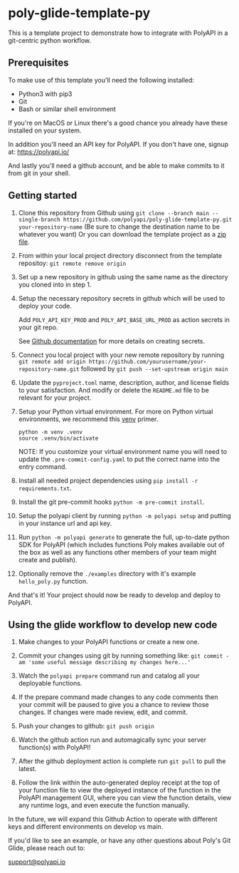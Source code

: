 # poly-glide-template-py

This is a template project to demonstrate how to integrate with PolyAPI in a git-centric python workflow.

## Prerequisites

To make use of this template you'll need the following installed:

* Python3 with pip3
* Git
* Bash or similar shell environment

If you're on MacOS or Linux there's a good chance you already have these installed on your system.

In addition you'll need an API key for PolyAPI. If you don't have one, signup at: https://polyapi.io/

And lastly you'll need a github account, and be able to make commits to it from git in your shell.

## Getting started

1. Clone this repository from Github using `git clone --branch main --single-branch https://github.com/polyapi/poly-glide-template-py.git your-repository-name` (Be sure to change the destination name to be whatever you want) Or you can download the template project as a [zip file](https://github.com/polyapi/poly-glide-template-py/archive/refs/heads/main.zip).

2. From within your local project directory disconnect from the template repositoy: `git remote remove origin`

3. Set up a new repository in github using the same name as the directory you cloned into in step 1.

4. Setup the necessary repository secrets in github which will be used to deploy your code.
   
   Add `POLY_API_KEY_PROD` and `POLY_API_BASE_URL_PROD` as action secrets in your git repo.
   
   See [Github documentation](https://docs.github.com/en/actions/security-for-github-actions/security-guides/using-secrets-in-github-actions#creating-secrets-for-a-repository) for more details on creating secrets.

5. Connect you local project with your new remote repository by running `git remote add origin https://github.com/yourusername/your-repository-name.git` followed by `git push --set-upstream origin main`

6. Update the `pyproject.toml` name, description, author, and license fields to your satisfaction. And modify or delete the `README.md` file to be relevant for your project.

7. Setup your Python virtual environment. For more on Python virtual environments, we recommend this [venv](https://realpython.com/python-virtual-environments-a-primer/) primer.
   ```
   python -m venv .venv
   source .venv/bin/activate
   ```
   NOTE: If you customize your virtual environment name you will need to update the `.pre-commit-config.yaml` to put the correct name into the entry command.

8. Install all needed project dependencies using `pip install -r requirements.txt`.

9. Install the git pre-commit hooks `python -m pre-commit install`.

10. Setup the polyapi client by running `python -m polyapi setup` and putting in your instance url and api key.

11. Run `python -m polyapi generate` to generate the full, up-to-date python SDK for PolyAPI (which includes functions Poly makes available out of the box as well as any functions other members of your team might create and publish).

12. Optionally remove the `./examples` directory with it's example `hello_poly.py` function.

And that's it! Your project should now be ready to develop and deploy to PolyAPI.

## Using the glide workflow to develop new code

1. Make changes to your PolyAPI functions or create a new one.

2. Commit your changes using git by running something like: `git commit -am 'some useful message describing my changes here...'`

3. Watch the `polyapi prepare` command run and catalog all your deployable functions.

4. If the prepare command made changes to any code comments then your commit will be paused to give you a chance to review those changes.  If changes were made review, edit, and commit.

5. Push your changes to github: `git push origin`

6. Watch the github action run and automagically sync your server function(s) with PolyAPI!

9. After the github deployment action is complete run `git pull` to pull the latest.

10. Follow the link within the auto-generated deploy receipt at the top of your function file to view the deployed instance of the function in the PolyAPI management GUI, where you can view the function details, view any runtime logs, and even execute the function manually.

In the future, we will expand this Github Action to operate with different keys and different environments on develop vs main.

If you'd like to see an example, or have any other questions about Poly's Git Glide, please reach out to:

support@polyapi.io
